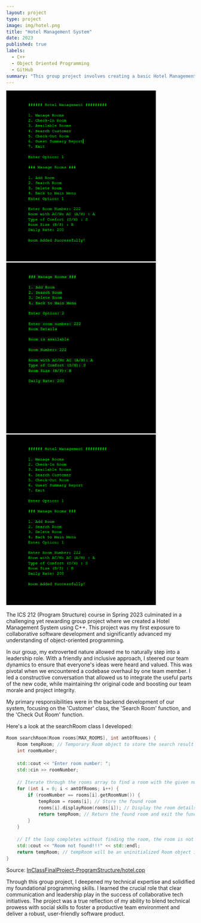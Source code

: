 ```yaml
---
layout: project
type: project
image: img/hotel.png
title: "Hotel Management System"
date: 2023
published: true
labels:
  - C++
  - Object Oriented Programming
  - GitHub
summary: "This group project involves creating a basic Hotel Management System where users can perform various operations related to room management, customer check-in and check-out, and generate guest summary reports."
---
```


<div class="text-center p-4">
  <img width="400px" src="../img/Hotel1.PNG" alt="Hotel Management System">
  <img width="400px" src="../img/LAST.PNG" alt="Hotel Management System">
  <img width="400px" src="../img/Hotel2.PNG" alt="Hotel Management System">
</div>

The ICS 212 (Program Structure) course in Spring 2023 culminated in a challenging yet rewarding group project where we created a Hotel Management System using C++. This project was my first exposure to collaborative software development and significantly advanced my understanding of object-oriented programming.

In our group, my extroverted nature allowed me to naturally step into a leadership role. With a friendly and inclusive approach, I steered our team dynamics to ensure that everyone's ideas were heard and valued. This was pivotal when we encountered a codebase overhaul by one team member. I led a constructive conversation that allowed us to integrate the useful parts of the new code, while maintaining thr original code and boosting our team morale and project integrity.

My primary responsibilities were in the backend development of our system, focusing on the 'Customer' class, the 'Search Room' function, and the 'Check Out Room' function.

Here's a look at the searchRoom class I developed:
```cpp
Room searchRoom(Room rooms[MAX_ROOMS], int amtOfRooms) {
    Room tempRoom; // Temporary Room object to store the search result
    int roomNumber;

    std::cout << "Enter room number: ";
    std::cin >> roomNumber;

    // Iterate through the rooms array to find a room with the given number
    for (int i = 0; i < amtOfRooms; i++) {
        if (roomNumber == rooms[i].getRoomNum()) {
            tempRoom = rooms[i]; // Store the found room
            rooms[i].displayRoom(rooms[i]); // Display the room details
            return tempRoom; // Return the found room and exit the function
        }
    }

    // If the loop completes without finding the room, the room is not found
    std::cout << "Room not found!!!" << std::endl;
    return tempRoom; // tempRoom will be an uninitialized Room object if not found
}
```

Source: <a href="https://github.com/darriusdacquel/InClassFinalProject-ProgramStructure/blob/main/hotel.cpp">InClassFinalProject-ProgramStructure/hotel.cpp</a>

Through this group project, I deepened my technical expertise and solidified my foundational programming skills. I learned the crucial role that clear communication and leadership play in the success of collaborative tech initiatives. The project was a true reflection of my ability to blend technical prowess with social skills to foster a productive team environment and deliver a robust, user-friendly software product.
